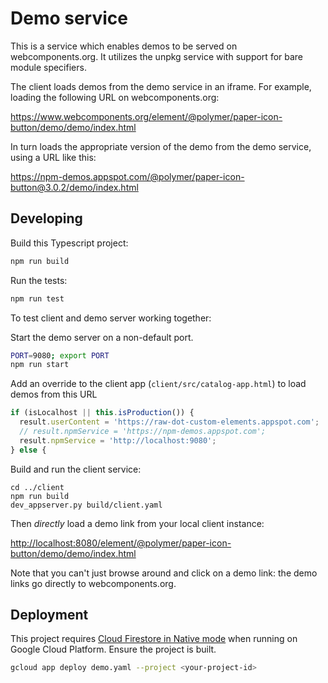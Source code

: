 # Demo service
This is a service which enables demos to be served on webcomponents.org. It
utilizes the unpkg service with support for bare module specifiers.

The client loads demos from the demo service in an iframe. For example, loading
the following URL on webcomponents.org:

https://www.webcomponents.org/element/@polymer/paper-icon-button/demo/demo/index.html

In turn loads the appropriate version of the demo from the demo service, using
a URL like this:

https://npm-demos.appspot.com/@polymer/paper-icon-button@3.0.2/demo/index.html

## Developing
Build this Typescript project:

```bash
npm run build
```

Run the tests:

```bash
npm run test
```

To test client and demo server working together:

Start the demo server on a non-default port.

```bash
PORT=9080; export PORT
npm run start
```

Add an override to the client app (`client/src/catalog-app.html`) to load demos from this URL

```js
if (isLocalhost || this.isProduction()) {
  result.userContent = 'https://raw-dot-custom-elements.appspot.com';
  // result.npmService = 'https://npm-demos.appspot.com';
  result.npmService = 'http://localhost:9080';
} else {
```

Build and run the client service:

```
cd ../client
npm run build
dev_appserver.py build/client.yaml
```

Then _directly_ load a demo link from your local client instance:

[http://localhost:8080/element/@polymer/paper-icon-button/demo/demo/index.html]()

Note that you can't just browse around and click on a demo link: the demo links go directly to 
webcomponents.org.

## Deployment
This project requires [Cloud Firestore in Native mode](https://cloud.google.com/datastore/docs/firestore-or-datastore#choosing_a_database) when running on Google Cloud Platform. Ensure the project is built.

```bash
gcloud app deploy demo.yaml --project <your-project-id>
```
